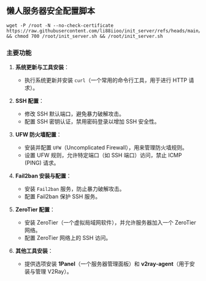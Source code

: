 ## 懒人服务器安全配置脚本
```
wget -P /root -N --no-check-certificate https://raw.githubusercontent.com/li88iioo/init_server/refs/heads/main/init_server.sh && chmod 700 /root/init_server.sh && /root/init_server.sh
```
### 主要功能

1. **系统更新与工具安装**：
   - 执行系统更新并安装 `curl`（一个常用的命令行工具，用于进行 HTTP 请求）。
   
2. **SSH 配置**：
   - 修改 SSH 默认端口，避免暴力破解攻击。
   - 配置 SSH 密钥认证，禁用密码登录以增加 SSH 安全性。
   
3. **UFW 防火墙配置**：
   - 安装并配置 `UFW`（Uncomplicated Firewall），用来管理防火墙规则。
   - 设置 UFW 规则，允许特定端口（如 SSH 端口）访问，禁止 ICMP (PING) 请求。
   
4. **Fail2ban 安装与配置**：
   - 安装 `Fail2ban` 服务，防止暴力破解攻击。
   - 配置 Fail2ban 保护 SSH 服务。
   
5. **ZeroTier 配置**：
   - 安装 ZeroTier（一个虚拟局域网软件），并允许服务器加入一个 ZeroTier 网络。
   - 配置 ZeroTier 网络上的 SSH 访问。

6. **其他工具安装**：
   - 提供选项安装 **1Panel**（一个服务器管理面板）和 **v2ray-agent**（用于安装与管理 V2Ray）。
